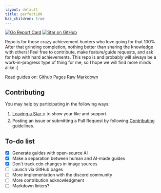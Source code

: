 ```yaml
---
layout: default
title: perfect100
has_children: true
---
```


[![Go Report Card](https://goreportcard.com/badge/github.com/LukoJy3D/perfect100)](https://goreportcard.com/report/github.com/LukoJy3D/perfect100)
[![Star on GitHub](https://img.shields.io/github/stars/LukoJy3D/perfect100.svg?style=social)](https://github.com/LukoJy3D/perfect100/stargazers)

Repo is for those crazy achievement hunters who love going for that 100%. After that grinding completion, nothing better than sharing the knowledge with others!
Feel free to contribute, make feature/guide requests, and ask for help with hard achievements. This repo is and probably will always be a work-in-progress type of thing for me, so I hope we will find more minds alike :]

Read guides on:
[Github Pages](https://lukojy3d.github.io/perfect100/)
[Raw Markdown](/guides/index.md)

## Contributing

You may help by participating in the following ways:
1. [Leaving a Star ⭐](https://github.com/lukojy3d/perfect100/stargazers) to show your like and support.
2. Posting an issue or submitting a Pull Request by following [Contributing](CONTRIBUTING.md) guidelines.

## To-do list

- [x] Generate guides with open-source AI
- [x] Make a separation between human and AI-made guides
- [x] Don't track cdn changes in image sources
- [ ] Launch via GitHub pages
- [ ] More implementation with the discord community
- [ ] More contribution acknowledgment
- [ ] Markdown linters?

